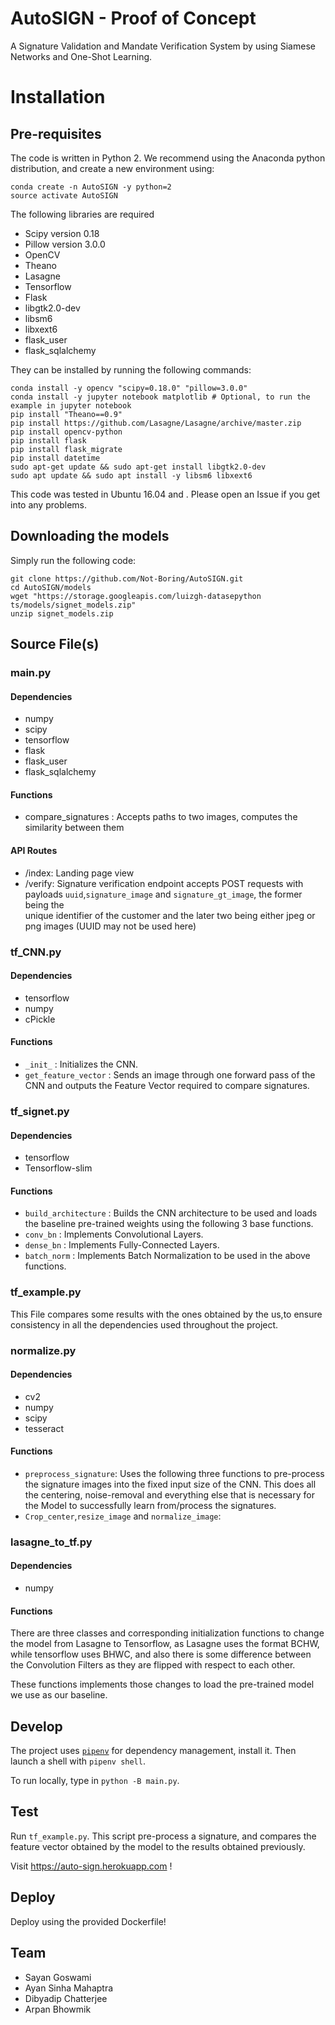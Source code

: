 # AutoSIGN - Proof of Concept
A Signature Validation and Mandate Verification System by using Siamese Networks and One-Shot Learning. 

# Installation

## Pre-requisites 

The code is written in Python 2. We recommend using the Anaconda python distribution, and create a new environment using: 
```
conda create -n AutoSIGN -y python=2
source activate AutoSIGN
```

The following libraries are required

* Scipy version 0.18
* Pillow version 3.0.0
* OpenCV
* Theano
* Lasagne
* Tensorflow
* Flask
* libgtk2.0-dev
* libsm6 
* libxext6
* flask_user
* flask_sqlalchemy

They can be installed by running the following commands: 

```
conda install -y opencv "scipy=0.18.0" "pillow=3.0.0"
conda install -y jupyter notebook matplotlib # Optional, to run the example in jupyter notebook
pip install "Theano==0.9"
pip install https://github.com/Lasagne/Lasagne/archive/master.zip
pip install opencv-python
pip install flask
pip install flask_migrate
pip install datetime
sudo apt-get update && sudo apt-get install libgtk2.0-dev
sudo apt update && sudo apt install -y libsm6 libxext6
```

This code was tested in Ubuntu 16.04 and <Mac-version>.
Please open an Issue if you get into any problems. 

## Downloading the models

Simply run the following code: 
```
git clone https://github.com/Not-Boring/AutoSIGN.git
cd AutoSIGN/models
wget "https://storage.googleapis.com/luizgh-datasepython ts/models/signet_models.zip"
unzip signet_models.zip
``` 

## Source File(s)

### main.py

  #### Dependencies
   * numpy
   * scipy
   * tensorflow
   * flask
   * flask_user
   * flask_sqlalchemy

  #### Functions
   * compare_signatures : Accepts paths to two images, computes the similarity between them

  #### API Routes
   * /index: Landing page view
   * /verify: Signature verification endpoint
             accepts POST requests with payloads `uuid`,`signature_image` and `signature_gt_image`, the former being the   
             unique identifier of the customer and the later two being either jpeg or png images (UUID may not be used here)

### tf_CNN.py

  #### Dependencies
   * tensorflow
   * numpy
   * cPickle
  #### Functions
   * `_init_` : Initializes the CNN.
   * `get_feature_vector` : Sends an image through one forward pass of the CNN and outputs the Feature Vector required to 
                          compare signatures.
          
          
### tf_signet.py

  #### Dependencies
   * tensorflow 
   * Tensorflow-slim
  #### Functions
   * `build_architecture` : Builds the CNN architecture to be used and loads the baseline pre-trained weights using the 
                          following 3 base functions. 
   * `conv_bn` : Implements Convolutional Layers.
   * `dense_bn` : Implements Fully-Connected Layers.
   * `batch_norm` : Implements Batch Normalization to be used in the above functions.

### tf_example.py
This File compares some results with the ones obtained by the us,to ensure consistency in all the dependencies used throughout the project. 

### normalize.py

  #### Dependencies
   * cv2
   * numpy
   * scipy
   * tesseract 

  #### Functions
   * `preprocess_signature`: Uses the following three functions to pre-process the signature images into the fixed input size 
                           of the CNN. This does all the centering, noise-removal and everything else that is necessary for 
                           the Model to successfully learn from/process the signatures.
   * `Crop_center`,`resize_image` and `normalize_image`: 

### lasagne_to_tf.py

  #### Dependencies
   * numpy

  #### Functions
There are three classes and corresponding initialization functions to change the model from Lasagne to Tensorflow, as 
Lasagne uses the format BCHW, while tensorflow uses BHWC, and also there is some difference between the Convolution
Filters as they are flipped with respect to each other.

These functions implements those changes to load the pre-trained model we use as our baseline. 


## Develop

The project uses [`pipenv`](https://docs.pipenv.org/) for dependency management, install it.
Then launch a shell with `pipenv shell`. 

To run locally, type in `python -B main.py`.

## Test

Run `tf_example.py`. This script pre-process a signature, and compares the feature vector obtained by the model to the results obtained previously. 

Visit https://auto-sign.herokuapp.com !

## Deploy

Deploy using the provided Dockerfile!

## Team

- Sayan Goswami
- Ayan Sinha Mahaptra
- Dibyadip Chatterjee
- Arpan Bhowmik
